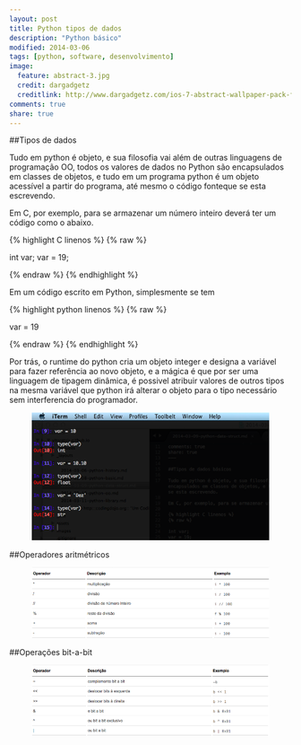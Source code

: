 ```yaml
---
layout: post
title: Python tipos de dados
description: "Python básico"
modified: 2014-03-06
tags: [python, software, desenvolvimento]
image:
  feature: abstract-3.jpg
  credit: dargadgetz
  creditlink: http://www.dargadgetz.com/ios-7-abstract-wallpaper-pack-for-iphone-5-and-ipod-touch-retina/
comments: true
share: true
---
```


##Tipos de dados

Tudo em python é objeto, e sua filosofia vai além de outras linguagens de programação OO, todos os valores de dados no Python são encapsulados em classes de objetos, e tudo em um programa python é um objeto acessível a partir do programa, até mesmo o código fonteque se esta escrevendo.

Em C, por exemplo, para se armazenar um número inteiro deverá ter um código como o abaixo.

{% highlight C linenos %}
{% raw %}

int var;
var = 19;

{% endraw %}
{% endhighlight %}

Em um código escrito em Python, simplesmente se tem

{% highlight python linenos %}
{% raw %}

var = 19

{% endraw %}
{% endhighlight %}

Por trás, o runtime do python cria um objeto integer e designa a variável para fazer referência ao novo objeto, e a mágica é que por ser uma linguagem de tipagem dinâmica, é possivel atribuir valores de outros tipos na mesma variável que python irá alterar o objeto para o tipo necessário sem interferencia do programador.

<figure class="">
	<img src="/images/type-var-python.png" alt="">
</figure>

##Operadores aritmétricos

<figure class="">
	<img src="/images/operadores.png" alt="">
</figure>

##Operações bit-a-bit

<figure class="">
	<img src="/images/bit-a-bit.png" alt="">
</figure>


